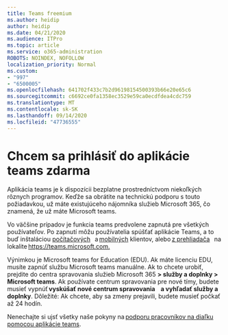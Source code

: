 ```yaml
---
title: Teams freemium
ms.author: heidip
author: heidip
ms.date: 04/21/2020
ms.audience: ITPro
ms.topic: article
ms.service: o365-administration
ROBOTS: NOINDEX, NOFOLLOW
localization_priority: Normal
ms.custom:
- "997"
- "6500005"
ms.openlocfilehash: 641702f433c7b2d96198154500393b66e20e65c6
ms.sourcegitcommit: c6692ce0fa1358ec3529e59ca0ecdfdea4cdc759
ms.translationtype: MT
ms.contentlocale: sk-SK
ms.lasthandoff: 09/14/2020
ms.locfileid: "47736555"
---
```

# <a name="id-like-to-sign-up-for-teams-for-free"></a>Chcem sa prihlásiť do aplikácie teams zdarma

Aplikácia teams je k dispozícii bezplatne prostredníctvom niekoľkých rôznych programov. Keďže sa obrátite na technickú podporu s touto požiadavkou, už máte existujúceho nájomníka služieb Microsoft 365, čo znamená, že už máte Microsoft teams.

Vo väčšine prípadov je funkcia teams predvolene zapnutá pre všetkých používateľov. Po zapnutí môžu používatelia spúšťať aplikácie Teams, a to buď inštaláciou [počítačových](https://docs.microsoft.com/MicrosoftTeams/get-clients#desktop-client)   a [mobilných](https://docs.microsoft.com/MicrosoftTeams/get-clients#mobile-clients) klientov, alebo [z prehliadača](https://docs.microsoft.com/MicrosoftTeams/get-clients#web-client)   na lokalite <https://teams.microsoft.com.>

Výnimkou je Microsoft teams for Education (EDU). Ak máte licenciu EDU, musíte zapnúť službu Microsoft teams manuálne. Ak to chcete urobiť, prejdite do centra spravovania služieb Microsoft 365 **> služby a doplnky > Microsoft teams**. Ak používate centrum spravovania pre nové tímy, budete musieť vypnúť **vyskúšať nové centrum spravovania**    **a vyhľadať služby a doplnky**. Dôležité: Ak chcete, aby sa zmeny prejavili, budete musieť počkať až 24 hodín.

Nenechajte si ujsť všetky naše pokyny na [podporu pracovníkov na diaľku pomocou aplikácie teams](https://docs.microsoft.com/MicrosoftTeams/support-remote-work-with-teams).
